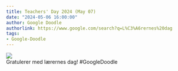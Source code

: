 ```yaml
---
title: Teachers' Day 2024 (May 07)
date: "2024-05-06 16:00:00"
author: Google Doodle
authorlink: https://www.google.com/search?q=L%C3%A6rernes%20dag
tags:
- Google-Doodle
---
```

<img src="https://www.google.com/logos/doodles/2024/teachers-day-2024-may-07-6753651837110426-l.png" referrerpolicy="no-referrer"><br>Gratulerer med lærernes dag! #GoogleDoodle